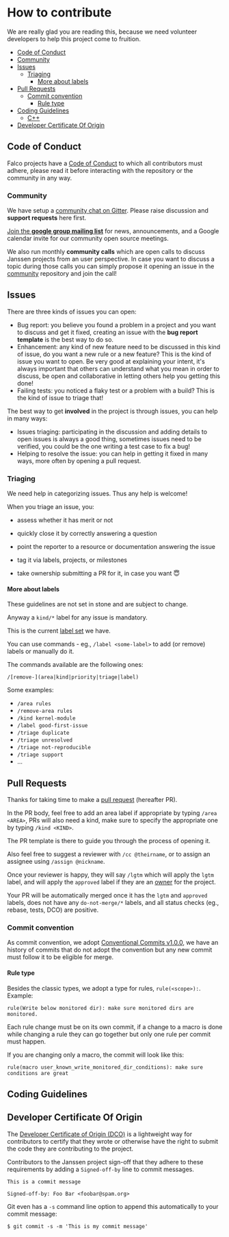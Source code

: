 # How to contribute

We are really glad you are reading this, because we need volunteer developers to help this project come to fruition.

- [Code of Conduct](#code-of-conduct)
- [Community](#community)
- [Issues](#issues)
  - [Triaging](#triaging)
    - [More about labels](#more-about-labels)
- [Pull Requests](#pull-requests)
  - [Commit convention](#commit-convention)
    - [Rule type](#rule-type)
- [Coding Guidelines](#coding-guidelines)
  - [C++](#c)
- [Developer Certificate Of Origin](#developer-certificate-of-origin)

## Code of Conduct

Falco projects have a
[Code of Conduct](./community/code-of-conduct.md)
to which all contributors must adhere, please read it before interacting with the repository or the community in any way.

### Community

We have setup a [community chat on Gitter](https://gitter.im/JanssenProject/Lobby). Please raise discussion and **support requests** here first.

[Join the **google group mailing list**](https://groups.google.com/u/2/g/janssen_project) for news, announcements, and a Google calendar invite for our community open source meetings.

We also run monthly **community calls** which are open calls to discuss Janssen projects from an user perspective. In case you want to discuss a topic during those calls you can simply propose it opening an issue in the [community](https://github.com/JanssenProject/community) repository and join the call!

## Issues

There are three kinds of issues you can open:

- Bug report: you believe you found a problem in a project and you want to discuss and get it fixed,
creating an issue with the **bug report template** is the best way to do so.
- Enhancement: any kind of new feature need to be discussed in this kind of issue, do you want a new rule or a new feature? This is the kind of issue you want to open. Be very good at explaining your intent, it's always important that others can understand what you mean in order to discuss, be open and collaborative in letting others help you getting this done!
- Failing tests: you noticed a flaky test or a problem with a build? This is the kind of issue to triage that!

The best way to get **involved** in the project is through issues, you can help in many ways:

- Issues triaging: participating in the discussion and adding details to open issues is always a good thing,
sometimes issues need to be verified, you could be the one writing a test case to fix a bug!
- Helping to resolve the issue: you can help in getting it fixed in many ways, more often by opening a pull request.

### Triaging

We need help in categorizing issues. Thus any help is welcome!

When you triage an issue, you:

* assess whether it has merit or not

* quickly close it by correctly answering a question

* point the reporter to a resource or documentation answering the issue

* tag it via labels, projects, or milestones

* take ownership submitting a PR for it, in case you want 😇

#### More about labels

These guidelines are not set in stone and are subject to change.

Anyway a `kind/*` label for any issue is mandatory.

This is the current [label set](https://github.com/falcosecurity/falco/labels) we have.

You can use commands - eg., `/label <some-label>` to add (or remove) labels or manually do it.

The commands available are the following ones:

```
/[remove-](area|kind|priority|triage|label)
```

Some examples:

* `/area rules`
* `/remove-area rules`
* `/kind kernel-module`
* `/label good-first-issue`
* `/triage duplicate`
* `/triage unresolved`
* `/triage not-reproducible`
* `/triage support`
* ...

## Pull Requests

Thanks for taking time to make a [pull request](https://help.github.com/articles/about-pull-requests) (hereafter PR).

In the PR body, feel free to add an area label if appropriate by typing `/area <AREA>`, PRs will also
need a kind, make sure to specify the appropriate one by typing `/kind <KIND>`.

The PR template is there to guide you through the process of opening it.

Also feel free to suggest a reviewer with `/cc @theirname`, or to assign an assignee using `/assign @nickname`.

Once your reviewer is happy, they will say `/lgtm` which will apply the
`lgtm` label, and will apply the `approved` label if they are an
[owner](/OWNERS) for the project.

Your PR will be automatically merged once it has the `lgtm` and `approved`
labels, does not have any `do-not-merge/*` labels, and all status checks (eg., rebase, tests, DCO) are positive.

### Commit convention

As commit convention, we adopt [Conventional Commits v1.0.0](https://www.conventionalcommits.org/en/v1.0.0/), we have an history
of commits that do not adopt the convention but any new commit must follow it to be eligible for merge.

#### Rule type

Besides the classic types, we adopt a type for rules, `rule(<scope>):`.
Example:

```
rule(Write below monitored dir): make sure monitored dirs are monitored.
```

Each rule change must be on its own commit, if a change to a macro is done while changing a rule they can go together but only one rule per commit must happen.

If you are changing only a macro, the commit will look like this:

```
rule(macro user_known_write_monitored_dir_conditions): make sure conditions are great
```

## Coding Guidelines


## Developer Certificate Of Origin

The [Developer Certificate of Origin (DCO)](https://developercertificate.org/) is a lightweight way for contributors to certify that they wrote or otherwise have the right to submit the code they are contributing to the project.

Contributors to the Janssen project sign-off that they adhere to these requirements by adding a `Signed-off-by` line to commit messages.

```
This is a commit message

Signed-off-by: Foo Bar <foobar@spam.org>
```

Git even has a `-s` command line option to append this automatically to your commit message:

```
$ git commit -s -m 'This is my commit message'
```
